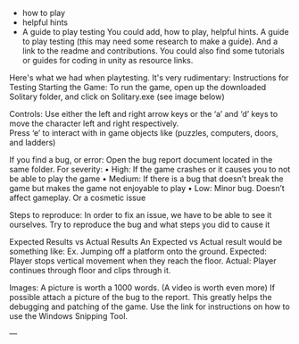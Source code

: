 - how to play 
- helpful hints 
- A guide to play testing
You could add, how to play, helpful hints. A guide to play testing (this may need some research to make a guide). And a link to the readme and contributions.
You could also find some tutorials or guides for coding in unity as resource links.

Here's what we had when playtesting. It's very rudimentary:
Instructions for Testing
Starting the Game:
To run the game, open up the downloaded Solitary folder, and click on Solitary.exe (see image below)
 
Controls:
Use either the left and right arrow keys or the ‘a’ and ‘d’ keys to move the character left and right respectively.  
Press ‘e’ to interact with in game objects like (puzzles, computers, doors, and ladders)

If you find a bug, or error:
Open the bug report document located in the same folder. 
For severity: 
• High: If the game crashes or it causes you to not be able to play the game
•       Medium: If there is a bug that doesn’t break the game but makes the game not enjoyable to play
•     Low:  Minor bug. Doesn’t affect gameplay. Or a cosmetic issue

Steps to reproduce: 
In order to fix an issue, we have to be able to see it ourselves. Try to reproduce the bug and what steps you did to cause it

Expected Results vs Actual Results
An Expected vs Actual result would be something like:
Ex. Jumping off a platform onto the ground. Expected: Player stops vertical movement when they reach the floor. Actual: Player continues through floor and clips through it. 

Images:
A picture is worth a 1000 words. (A video is worth even more)
If possible attach a picture of the bug to the report. This greatly helps the debugging and patching of the game. Use the link for instructions on how to use the Windows Snipping Tool.

—
